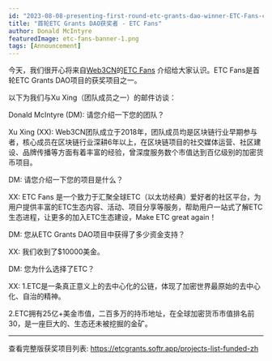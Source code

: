 ```yaml
---
id: "2023-08-08-presenting-first-round-etc-grants-dao-winner-ETC-Fans-cn"
title: "首轮ETC Grants DAO获奖者 - ETC Fans"
author: Donald McIntyre
featuredImage: etc-fans-banner-1.png
tags: [Announcement]
---
```


今天，我们很开心将来自[Web3CN](https://twitter.com/Web3CN_Pro)的[ETC Fans](https://etcgrants.softr.app/project-details-zh?recordId=recr0eMr29BldNctN) 介绍给大家认识。ETC Fans是首轮ETC Grants DAO项目的获奖项目之一。

以下为我们与Xu Xing（团队成员之一）的邮件访谈：

Donald McIntyre (DM): 请您介绍一下您的团队？

Xu Xing (XX): Web3CN团队成立于2018年，团队成员均是区块链行业早期参与者，核心成员在区块链行业深耕6年以上，在区块链项目的社交媒体运营、社区建设、品牌传播等方面有着丰富的经验，曾深度服务数个市值达到百亿级别的加密货币项目。

DM: 请您介绍一下您的项目是什么？

XX: ETC Fans 是一个致力于汇聚全球ETC（以太坊经典）爱好者的社区平台，为用户提供丰富的ETC生态内容、活动、项目分享等服务，帮助用户一站式了解ETC生态进程，让更多的加入ETC生态建设，Make ETC great again！

DM: 您从ETC Grants DAO项目中获得了多少资金支持？

XX: 我们收到了$10000美金。

DM: 您为什么选择了ETC？

XX: 1.ETC是一条真正意义上的去中心化的公链，体现了加密世界最原始的去中心化、自治的精神。

2.ETC拥有25亿+美金市值，二百多万的持币地址，在全球加密货币市值排名前30，是一座巨大的、生态还未被挖掘的金矿。

---

查看完整版获奖项目列表: https://etcgrants.softr.app/projects-list-funded-zh
